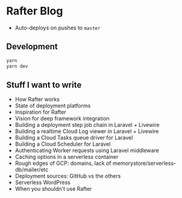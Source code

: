 # Rafter Blog

- Auto-deploys on pushes to `master`

## Development

```bash
yarn
yarn dev
```

## Stuff I want to write

- How Rafter works
- State of deployment platforms
- Inspiration for Rafter
- Vision for deep framework integration
- Building a deployment step job chain in Laravel + Livewire
- Building a realtime Cloud Log viewer in Laravel + Livewire
- Building a Cloud Tasks queue driver for Laravel
- Building a Cloud Scheduler for Laravel
- Authenticating Worker requests using Laravel middleware
- Caching options in a serverless container
- Rough edges of GCP: domains, lack of memorystore/serverless-db/mailer/etc
- Deployment sources: GitHub vs the others
- Serverless WordPress
- When you shouldn't use Rafter
